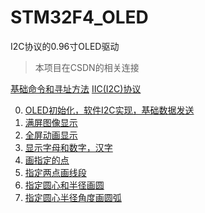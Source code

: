 # STM32F4_OLED
I2C协议的0.96寸OLED驱动
> 本项目在CSDN的相关连接


[基础命令和寻址方法](https://blog.csdn.net/m0_57585228/article/details/124700126)
[IIC(I2C)协议](https://blog.csdn.net/m0_57585228/article/details/124700091)

 0. [OLED初始化，软件I2C实现，基础数据发送](https://blog.csdn.net/m0_57585228/article/details/124790555)
 1. [满屏图像显示](https://blog.csdn.net/m0_57585228/article/details/124700145)
 2. [全屏动画显示](https://blog.csdn.net/m0_57585228/article/details/124782157)
 3. [显示字母和数字，汉字](https://blog.csdn.net/m0_57585228/article/details/124782194)
 4.  [画指定的点](https://blog.csdn.net/m0_57585228/article/details/124782208)
 5. [指定两点画线段](https://blog.csdn.net/m0_57585228/article/details/124782228)
 6. [指定圆心和半径画圆](https://blog.csdn.net/m0_57585228/article/details/124782237)
 7. [指定圆心半径角度画圆弧](https://blog.csdn.net/m0_57585228/article/details/124782248)
